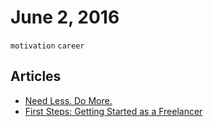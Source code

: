 # June 2, 2016

`motivation` `career`

## Articles

- [Need Less. Do More.](https://medium.com/life-learning/need-less-do-more-4dd6718bc3ac#.1rm0ex116)
- [First Steps: Getting Started as a Freelancer](https://medium.com/women-who-code-community/first-steps-getting-started-as-a-freelancer-8556ad4fb987#.54vv6ricc)
